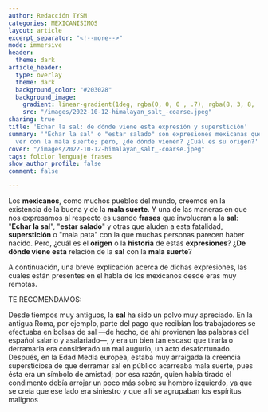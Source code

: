 ```yaml
---
author: Redacción TYSM
categories: MEXICANISIMOS
layout: article
excerpt_separator: "<!--more-->"
mode: immersive
header:
  theme: dark
article_header:
  type: overlay
  theme: dark
  background_color: "#203028"
  background_image:
    gradient: linear-gradient(1deg, rgba(0, 0, 0 , .7), rgba(8, 3, 8, .9))
    src: "/images/2022-10-12-himalayan_salt_-coarse.jpeg"
sharing: true
title: 'Echar la sal: de dónde viene esta expresión y superstición'
summary: '"Echar la sal" o "estar salado" son expresiones mexicanas que tienen que
  ver con la mala suerte; pero, ¿de dónde vienen? ¿Cuál es su origen?'
cover: "/images/2022-10-12-himalayan_salt_-coarse.jpeg"
tags: folclor lenguaje frases
show_author_profile: false
comment: false

---
```

Los **mexicanos**, como muchos pueblos del mundo, creemos en la existencia de la buena y de la **mala suerte**. Y una de las maneras en que nos expresamos al respecto es usando **frases** que involucran a la **sal**: "**Echar la sal**", "**estar salado**" y otras que aluden a esta fatalidad, **superstición** o "mala pata" con la que muchas personas parecen haber nacido. Pero, ¿cuál es el **origen** o la **historia** de estas **expresiones**? ¿**De dónde viene esta** relación de la **sal** con la **mala suerte**?

A continuación, una breve explicación acerca de dichas expresiones, las cuales están presentes en el habla de los mexicanos desde eras muy remotas.

TE RECOMENDAMOS:

Desde tiempos muy antiguos, la **sal** ha sido un polvo muy apreciado. En la antigua Roma, por ejemplo, parte del pago que recibían los trabajadores se efectuaba en bolsas de sal —de hecho, de ahí provienen las palabras del español salario y asalariado—, y era un bien tan escaso que tirarla o derramarla era considerado un mal augurio, un acto desafortunado. Después, en la Edad Media europea, estaba muy arraigada la creencia supersticiosa de que derramar sal en público acarreaba mala suerte, pues ésta era un símbolo de amistad; por esa razón, quien había tirado el condimento debía arrojar un poco más sobre su hombro izquierdo, ya que se creía que ese lado era siniestro y que allí se agrupaban los espíritus malignos
